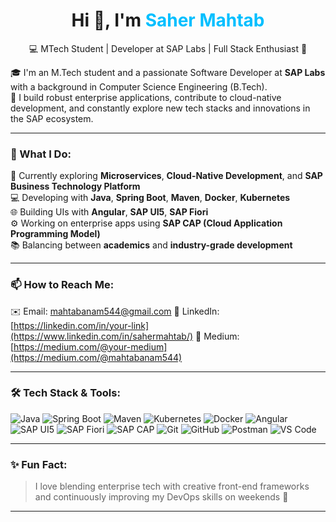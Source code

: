 <!-- Centered name header -->
<h1 align="center">Hi 👋, I'm <span style="color:#00BFFF">Saher Mahtab</span></h1>
<p align="center">💻 MTech Student | Developer at SAP Labs | Full Stack Enthusiast 🚀</p>

🎓 I'm an M.Tech student and a passionate Software Developer at **SAP Labs** with a background in Computer Science Engineering (B.Tech).  
🚀 I build robust enterprise applications, contribute to cloud-native development, and constantly explore new tech stacks and innovations in the SAP ecosystem.

---

### 💼 What I Do:
🌱 Currently exploring **Microservices**, **Cloud-Native Development**, and **SAP Business Technology Platform**    
💻 Developing with **Java**, **Spring Boot**, **Maven**, **Docker**, **Kubernetes**   
🌐 Building UIs with **Angular**, **SAP UI5**, **SAP Fiori**   
⚙️ Working on enterprise apps using **SAP CAP (Cloud Application Programming Model)**  
📚 Balancing between **academics** and **industry-grade development**  

---

### 📫 How to Reach Me:
✉️ Email: mahtabanam544@gmail.com
💼 LinkedIn: [https://linkedin.com/in/your-link](https://www.linkedin.com/in/sahermahtab/)
📝 Medium: [https://medium.com/@your-medium](https://medium.com/@mahtabanam544)

---

### 🛠️ Tech Stack & Tools:
![Java](https://img.shields.io/badge/Java-007396?style=for-the-badge&logo=java&logoColor=white)
![Spring Boot](https://img.shields.io/badge/Spring_Boot-6DB33F?style=for-the-badge&logo=spring-boot&logoColor=white)
![Maven](https://img.shields.io/badge/Maven-C71A36?style=for-the-badge&logo=apache-maven&logoColor=white)
![Kubernetes](https://img.shields.io/badge/Kubernetes-326CE5?style=for-the-badge&logo=kubernetes&logoColor=white)
![Docker](https://img.shields.io/badge/Docker-2496ED?style=for-the-badge&logo=docker&logoColor=white)
![Angular](https://img.shields.io/badge/Angular-DD0031?style=for-the-badge&logo=angular&logoColor=white)
![SAP UI5](https://img.shields.io/badge/SAP%20UI5-0FAAFF?style=for-the-badge&logo=sap&logoColor=white)
![SAP Fiori](https://img.shields.io/badge/SAP%20Fiori-002D72?style=for-the-badge&logo=sap&logoColor=white)
![SAP CAP](https://img.shields.io/badge/SAP%20CAP-1F4287?style=for-the-badge&logo=sap&logoColor=white)
![Git](https://img.shields.io/badge/Git-F05032?style=for-the-badge&logo=git&logoColor=white)
![GitHub](https://img.shields.io/badge/GitHub-181717?style=for-the-badge&logo=github&logoColor=white)
![Postman](https://img.shields.io/badge/Postman-FF6C37?style=for-the-badge&logo=postman&logoColor=white)
![VS Code](https://img.shields.io/badge/VS%20Code-007ACC?style=for-the-badge&logo=visual-studio-code&logoColor=white)

---

### ✨ Fun Fact:
> I love blending enterprise tech with creative front-end frameworks and continuously improving my DevOps skills on weekends 🚀

---

